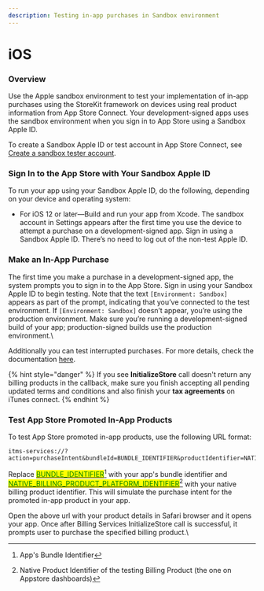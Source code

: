 ```yaml
---
description: Testing in-app purchases in Sandbox environment
---
```


# iOS

### Overview

Use the Apple sandbox environment to test your implementation of in-app purchases using the StoreKit framework on devices using real product information from App Store Connect. Your development-signed apps uses the sandbox environment when you sign in to App Store using a Sandbox Apple ID.

To create a Sandbox Apple ID or test account in App Store Connect, see [Create a sandbox tester account](https://help.apple.com/app-store-connect/#/dev8b997bee1).

### Sign In to the App Store with Your Sandbox Apple ID

To run your app using your Sandbox Apple ID, do the following, depending on your device and operating system:

* For iOS 12 or later—Build and run your app from Xcode. The sandbox account in Settings appears after the first time you use the device to attempt a purchase on a development-signed app. Sign in using a Sandbox Apple ID. There’s no need to log out of the non-test Apple ID.

### Make an In-App Purchase

The first time you make a purchase in a development-signed app, the system prompts you to sign in to the App Store. Sign in using your Sandbox Apple ID to begin testing. Note that the text `[Environment: Sandbox]` appears as part of the prompt, indicating that you’ve connected to the test environment. If `[Environment: Sandbox]` doesn’t appear, you’re using the production environment. Make sure you’re running a development-signed build of your app; production-signed builds use the production environment.\


Additionally you can test interrupted purchases. For more details, check the documentation [here](https://help.apple.com/app-store-connect/#/dev7e89e149d?sub=dev55ecec74d).

{% hint style="danger" %}
If you see **InitializeStore** call doesn't return any billing products in the callback, make sure you finish accepting all pending updated terms and conditions and also finish your **tax agreements** on iTunes connect.
{% endhint %}

### Test App Store Promoted In-App Products

To test App Store promoted in-app products, use the following URL format:

```
itms-services://?action=purchaseIntent&bundleId=BUNDLE_IDENTIFIER&productIdentifier=NATIVE_BILLING_PRODUCT_PLATFORM_IDENTIFIER
```

Replace [<mark style="color:green;">BUNDLE\_IDENTIFIER</mark>](#user-content-fn-1)[^1] with your app's bundle identifier and [<mark style="color:green;">NATIVE\_BILLING\_PRODUCT\_PLATFORM\_IDENTIFIER</mark>](#user-content-fn-2)[^2] with your native billing product identifier. This will simulate the purchase intent for the promoted in-app product in your app.

Open the above url with your product details in Safari browser and it opens your app. Once after Billing Services InitializeStore call is successful, it prompts user to purchase the specified billing product.\




[^1]: App's Bundle Identifier

[^2]: Native Product Identifier of the testing Billing Product (the one on Appstore dashboards)
